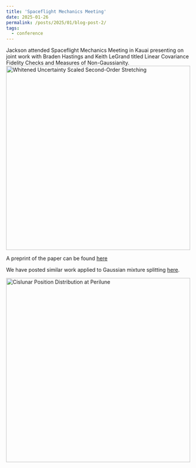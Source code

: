 ```yaml
---
title: 'Spaceflight Mechanics Meeting'
date: 2025-01-26
permalink: /posts/2025/01/blog-post-2/
tags:
  - conference
---
```


Jackson attended Spaceflight Mechanics Meeting in Kauai presenting on joint work with Braden Hastings and Keith LeGrand titled Linear Covariance Fidelity Checks and Measures of Non-Gaussianity.\
<img src="../../../../images/whitened_nonlinearity_diagram.svg" alt="Whitened Uncertainty Scaled Second-Order Stretching" width="500" />

A preprint of the paper can be found [here](../../../../files/sfm25_lin_cov_validation_preprint.pdf)

We have posted similar work applied to Gaussian mixture splitting [here](https://arxiv.org/abs/2412.00343).

<img src="../../../../images/cislunartruth_scatter_0_1.svg" alt="Cislunar Position Distribution at Perilune" width="500" />
